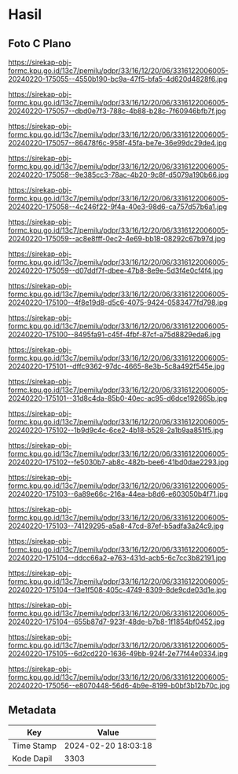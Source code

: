 # Hasil

## Foto C Plano

https://sirekap-obj-formc.kpu.go.id/13c7/pemilu/pdpr/33/16/12/20/06/3316122006005-20240220-175055--4550b190-bc9a-47f5-bfa5-4d620d4828f6.jpg

https://sirekap-obj-formc.kpu.go.id/13c7/pemilu/pdpr/33/16/12/20/06/3316122006005-20240220-175057--dbd0e7f3-788c-4b88-b28c-7f60946bfb7f.jpg

https://sirekap-obj-formc.kpu.go.id/13c7/pemilu/pdpr/33/16/12/20/06/3316122006005-20240220-175057--86478f6c-958f-45fa-be7e-36e99dc29de4.jpg

https://sirekap-obj-formc.kpu.go.id/13c7/pemilu/pdpr/33/16/12/20/06/3316122006005-20240220-175058--9e385cc3-78ac-4b20-9c8f-d5079a190b66.jpg

https://sirekap-obj-formc.kpu.go.id/13c7/pemilu/pdpr/33/16/12/20/06/3316122006005-20240220-175058--4c246f22-9f4a-40e3-98d6-ca757d57b6a1.jpg

https://sirekap-obj-formc.kpu.go.id/13c7/pemilu/pdpr/33/16/12/20/06/3316122006005-20240220-175059--ac8e8fff-0ec2-4e69-bb18-08292c67b97d.jpg

https://sirekap-obj-formc.kpu.go.id/13c7/pemilu/pdpr/33/16/12/20/06/3316122006005-20240220-175059--d07ddf7f-dbee-47b8-8e9e-5d3f4e0cf4f4.jpg

https://sirekap-obj-formc.kpu.go.id/13c7/pemilu/pdpr/33/16/12/20/06/3316122006005-20240220-175100--4f8e19d8-d5c6-4075-9424-0583477fd798.jpg

https://sirekap-obj-formc.kpu.go.id/13c7/pemilu/pdpr/33/16/12/20/06/3316122006005-20240220-175100--8495fa91-c45f-4fbf-87cf-a75d8829eda6.jpg

https://sirekap-obj-formc.kpu.go.id/13c7/pemilu/pdpr/33/16/12/20/06/3316122006005-20240220-175101--dffc9362-97dc-4665-8e3b-5c8a492f545e.jpg

https://sirekap-obj-formc.kpu.go.id/13c7/pemilu/pdpr/33/16/12/20/06/3316122006005-20240220-175101--31d8c4da-85b0-40ec-ac95-d6dce192665b.jpg

https://sirekap-obj-formc.kpu.go.id/13c7/pemilu/pdpr/33/16/12/20/06/3316122006005-20240220-175102--1b9d9c4c-6ce2-4b18-b528-2a1b9aa851f5.jpg

https://sirekap-obj-formc.kpu.go.id/13c7/pemilu/pdpr/33/16/12/20/06/3316122006005-20240220-175102--fe5030b7-ab8c-482b-bee6-41bd0dae2293.jpg

https://sirekap-obj-formc.kpu.go.id/13c7/pemilu/pdpr/33/16/12/20/06/3316122006005-20240220-175103--6a89e66c-216a-44ea-b8d6-e603050b4f71.jpg

https://sirekap-obj-formc.kpu.go.id/13c7/pemilu/pdpr/33/16/12/20/06/3316122006005-20240220-175103--74129295-a5a8-47cd-87ef-b5adfa3a24c9.jpg

https://sirekap-obj-formc.kpu.go.id/13c7/pemilu/pdpr/33/16/12/20/06/3316122006005-20240220-175104--ddcc66a2-e763-431d-acb5-6c7cc3b82191.jpg

https://sirekap-obj-formc.kpu.go.id/13c7/pemilu/pdpr/33/16/12/20/06/3316122006005-20240220-175104--f3e1f508-405c-4749-8309-8de9cde03d1e.jpg

https://sirekap-obj-formc.kpu.go.id/13c7/pemilu/pdpr/33/16/12/20/06/3316122006005-20240220-175104--655b87d7-923f-48de-b7b8-1f1854bf0452.jpg

https://sirekap-obj-formc.kpu.go.id/13c7/pemilu/pdpr/33/16/12/20/06/3316122006005-20240220-175105--6d2cd220-1636-49bb-924f-2e77f44e0334.jpg

https://sirekap-obj-formc.kpu.go.id/13c7/pemilu/pdpr/33/16/12/20/06/3316122006005-20240220-175056--e8070448-56d6-4b9e-8199-b0bf3b12b70c.jpg


## Metadata

| Key        | Value               |
| ---------- | ------------------- |
| Time Stamp | 2024-02-20 18:03:18 |
| Kode Dapil | 3303                |



